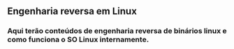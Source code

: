 Engenharia reversa em Linux
----------------------------

### Aqui terão conteúdos de engenharia reversa de binários linux e como funciona o SO Linux internamente.

